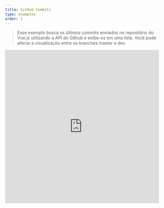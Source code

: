 ```yaml
---
title: GitHub Commits
type: examples
order: 1
---
```


> Esse exemplo busca os últimos commits enviados no repositório do Vue.js utilizando a API do Github e exibe-os em uma lista. Você pode alterar a visualizaçõo entre os branches master e dev.

<iframe width="100%" height="500" src="https://jsfiddle.net/yyx990803/c5g8xnar/embedded/result,html,js,css" allowfullscreen="allowfullscreen" frameborder="0"></iframe>
